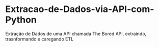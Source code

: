 # Extracao-de-Dados-via-API-com-Python
Extração de Dados de uma API chamada The Bored API, extraindo, trasnformando e caregando ETL
